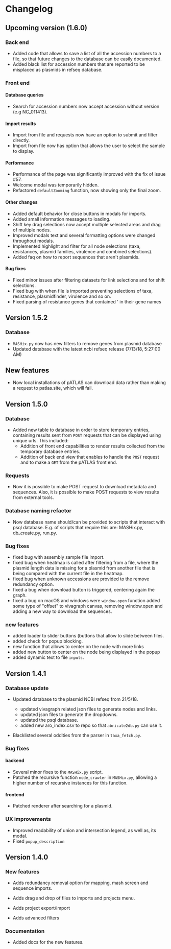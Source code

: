 # Changelog

## Upcoming version (1.6.0)

### Back end
- Added code that allows to save a list of all the accession numbers to a file,
so that future changes to the database can be easily documented.
- Added black list for accession numbers that are reported to be misplaced as 
plasmids in refseq database.

### Front end

#### Database queries
- Search for accession numbers now accept accession without version 
(e.g NC_011413).

#### Import results
- Import from file and requests now have an option to submit and filter 
directly.
- Import from file now has option that allows the user to select the sample to
display.

#### Performance
- Performance of the page was significantly improved with the fix of issue #57.
- Welcome modal was temporarily hidden.
- Refactored `defaultZooming` function, now showing only the final zoom.

#### Other changes
- Added default behavior for close buttons in modals for imports.
- Added small information messages to loading.
- Shift key drag selections now accept multiple selected areas and drag of
multiple nodes.
- Improved modals text and several formatting options were changed throughout
modals.
- Implemented highlight and filter for all node selections (taxa, resistances,
plasmid families, virulence and combined selections).
- Added faq on how to report sequences that aren't plasmids.

#### Bug fixes
- Fixed minor issues after filtering datasets for link selections and for shift
selections.
- Fixed bug with when file is imported preventing selections of taxa,
resistance, plasmidfinder, virulence and so on.
- Fixed parsing of resistance genes that contained ' in their gene names

## Version 1.5.2

### Database

* `MASHix.py` now has new filters to remove genes from plasmid database
* Updated database with the latest ncbi refseq release
(7/13/18, 5:27:00 AM)

## New features

* Now local installations of pATLAS can download data rather than making
a request to patlas.site, which will fail.

## Version 1.5.0

### Database

* Added new table to database in order to store temporary entries,
containing results sent from `POST` requests that can be displayed
using unique urls. This included:
    * Addition of front end capabilities to render results collected
    from the temporary database entries.
    * Addition of back end view that enables to handle the `POST`
    request and to make a `GET` from the pATLAS front end.

### Requests

* Now it is possible to make POST request to download metadata and
sequences. Also, it is possible to make POST requests to view results
from external tools.

### Database naming refactor

* Now database name should/can be provided to scripts that interact
with psql database. E.g. of scripts that require this are: MASHix.py,
db_create.py, run.py.

### Bug fixes

* fixed bug with assembly sample file import.
* fixed bug when heatmap is called after filtering from a file, where
the plasmid length data is missing for a plasmid from another file
 that is being compared with the current file in the heatmap.
* fixed bug when unknown accessions are provided to the remove
redundancy option.
* fixed a bug when download button is triggered, centering again the
graph.
* fixed a bug on macOS and windows were `window.open` function added
some type of "offset" to vivagraph canvas, removing window.open and
adding a new way to download the sequences.

### new features

* added loader to slider buttons (buttons that allow to slide between
files.
* added check for popup blocking.
* new function that allows to center on the node with more links
* added new button to center on the node being displayed in the popup
* added dynamic text to file `inputs`.

## Version 1.4.1

### Database update

* Updated database to the plasmid NCBI refseq from 21/5/18.
    * updated vivagraph related json files to generate nodes and links.
    * updated json files to generate the dropdowns.
    * updated the psql database.
    * added new aro_index.csv to repo so that `abricate2db.py` can use
    it.

* Blacklisted several oddities from the parser in `taxa_fetch.py`.

### Bug fixes

#### backend

* Several minor fixes to the `MASHix.py` script.
* Patched the recursive function `node_crawler` in `MASHix.py`, allowing
a higher number of recursive instances for this function.

#### frontend

* Patched renderer after searching for a plasmid.

### UX improvements

* Improved readability of union and intersection legend, as well as,
its modal.
* Fixed `popup_description`


## Version 1.4.0

### New features

* Adds redundancy removal option for mapping, mash screen and sequence
imports.

* Adds drag and drop of files to imports and projects menu.

* Adds project export/import

* Adds advanced filters

### Documentation

* Added docs for the new features.
